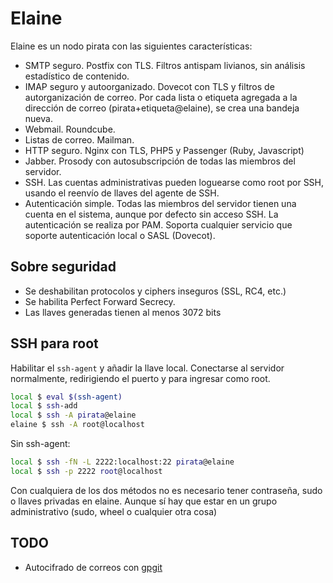# Elaine

Elaine es un nodo pirata con las siguientes características:

* SMTP seguro. Postfix con TLS.  Filtros antispam livianos, sin análisis
  estadístico de contenido.
* IMAP seguro y autoorganizado.  Dovecot con TLS y filtros de
  autorganización de correo.  Por cada lista o etiqueta agregada a la
  dirección de correo (pirata+etiqueta@elaine), se crea una bandeja
  nueva.
* Webmail.  Roundcube.
* Listas de correo.  Mailman.
* HTTP seguro.  Nginx con TLS, PHP5 y Passenger (Ruby, Javascript)
* Jabber.  Prosody con autosubscripción de todas las miembros del
  servidor.
* SSH.  Las cuentas administrativas pueden loguearse como root por SSH,
  usando el reenvío de llaves del agente de SSH.
* Autenticación simple.  Todas las miembros del servidor tienen una
  cuenta en el sistema, aunque por defecto sin acceso SSH.  La
  autenticación se realiza por PAM.  Soporta cualquier servicio que
  soporte autenticación local o SASL (Dovecot).

## Sobre seguridad

* Se deshabilitan protocolos y ciphers inseguros (SSL, RC4, etc.)
* Se habilita Perfect Forward Secrecy.
* Las llaves generadas tienen al menos 3072 bits

## SSH para root

Habilitar el `ssh-agent` y añadir la llave local.  Conectarse al
servidor normalmente, redirigiendo el puerto y para ingresar como root.

```bash
local $ eval $(ssh-agent)
local $ ssh-add
local $ ssh -A pirata@elaine
elaine $ ssh -A root@localhost
```

Sin ssh-agent:

```bash
local $ ssh -fN -L 2222:localhost:22 pirata@elaine
local $ ssh -p 2222 root@localhost
```

Con cualquiera de los dos métodos no es necesario tener contraseña, sudo
o llaves privadas en elaine.  Aunque sí hay que estar en un grupo
administrativo (sudo, wheel o cualquier otra cosa)

## TODO

* Autocifrado de correos con [gpgit](https://github.com/EtiennePerot/gpgit)
